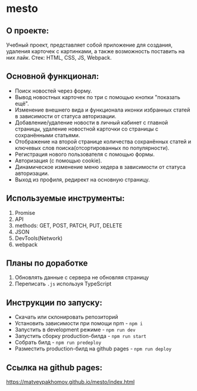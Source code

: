 # **mesto**

## О проекте:
Учебный проект, представляет собой приложение для создания, удаления карточек с картинками, а также возможность поставить на них лайк.
Стек: HTML, CSS, JS, Webpack.

## Основной функционал:
- Поиск новостей через форму.
- Вывод новостных карточек по три с помощью кнопки "показать ещё".
- Изменение внешнего вида и функционала иконки избранных статей в зависимости от статуса авторизации.
- Добавление/удаление новости в личный кабинет с главной страницы, удаление новостной карточки со страницы с сохранёнными статьями.
- Отображение на второй странице количества сохранённых статей и ключевых слов поиска(отсортированных по популярности).
- Регистрация нового пользователя с помощью формы.
- Авторизация (с помощью cookie).
- Динамическое изменение меню хедера в зависимости от статуса авторизации.
- Выход из профиля, редирект на основную страницу.

## Используемые инструменты:
1. Promise
2. API
3. methods: GET, POST, PATCH, PUT, DELETE
4. JSON
5. DevTools(Network)
6. webpack

## Планы по доработке
1. Обновлять данные с сервера не обновляя страницу
2. Переписать `.js` используя TypeScript

## Инструкции по запуску:
- Скачать или склонировать репозиторий
- Установить зависимости при помощи npm - `npm i`
- Запустить в development режиме - `npm run dev`
- Запустить сборку production-билда - `npm run start`
- Собрать билд - `npm run predeploy`
- Разместить production-билд на github pages - `npm run deploy`

## Ссылка на github pages:
https://matveypakhomov.github.io/mesto/index.html
